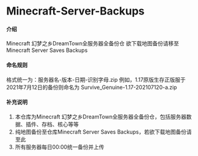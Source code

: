 # Minecraft-Server-Backups

#### 介绍
Minecraft 幻梦之乡DreamTown全服务器全备份仓
欲下载地图备份请移至Minecraft Server Saves Backups

#### 命名规则

格式统一为：服务器名-版本-日期-识别字母.zip
例如，1.17原版生存正版服于2021年7月12日的备份则命名为
Survive_Genuine-1.17-202107120-a.zip

#### 补充说明

1.  本仓库为Minecraft 幻梦之乡DreamTown全服务器全备份仓，包括服务器数据、插件、存档、核心等等
2.  纯地图备份至仓库Minecraft Server Saves Backups，若欲下载地图备份请至此
3.  所有服务器每日00:00统一备份并上传
